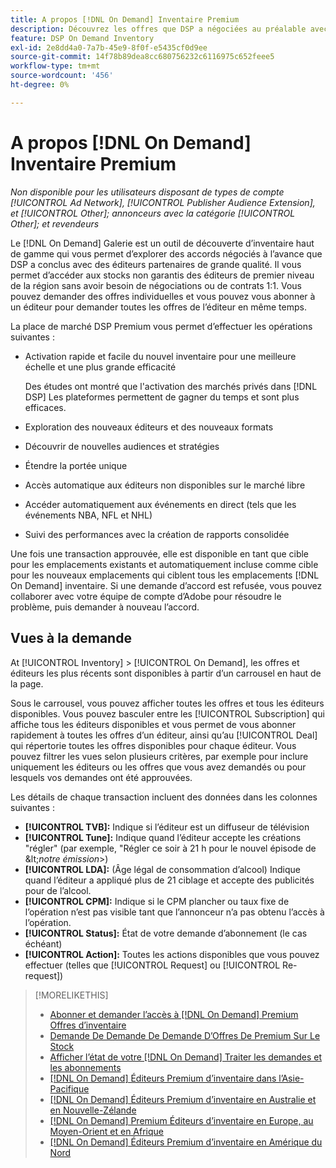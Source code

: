 ```yaml
---
title: A propos [!DNL On Demand] Inventaire Premium
description: Découvrez les offres que DSP a négociées au préalable avec des éditeurs partenaires haut de gamme.
feature: DSP On Demand Inventory
exl-id: 2e8dd4a0-7a7b-45e9-8f0f-e5435cf0d9ee
source-git-commit: 14f78b89dea8cc680756232c6116975c652feee5
workflow-type: tm+mt
source-wordcount: '456'
ht-degree: 0%

---
```


# A propos [!DNL On Demand] Inventaire Premium

*Non disponible pour les utilisateurs disposant de types de compte [!UICONTROL Ad Network], [!UICONTROL Publisher Audience Extension], et [!UICONTROL Other]; annonceurs avec la catégorie [!UICONTROL Other]; et revendeurs*

Le [!DNL On Demand] Galerie est un outil de découverte d’inventaire haut de gamme qui vous permet d’explorer des accords négociés à l’avance que DSP a conclus avec des éditeurs partenaires de grande qualité. Il vous permet d’accéder aux stocks non garantis des éditeurs de premier niveau de la région sans avoir besoin de négociations ou de contrats 1:1. Vous pouvez demander des offres individuelles et vous pouvez vous abonner à un éditeur pour demander toutes les offres de l’éditeur en même temps.

La place de marché DSP Premium vous permet d’effectuer les opérations suivantes :

* Activation rapide et facile du nouvel inventaire pour une meilleure échelle et une plus grande efficacité

   Des études ont montré que l&#39;activation des marchés privés dans [!DNL DSP] Les plateformes permettent de gagner du temps et sont plus efficaces.

* Exploration des nouveaux éditeurs et des nouveaux formats

* Découvrir de nouvelles audiences et stratégies

* Étendre la portée unique

* Accès automatique aux éditeurs non disponibles sur le marché libre

* Accéder automatiquement aux événements en direct (tels que les événements NBA, NFL et NHL)

* Suivi des performances avec la création de rapports consolidée

Une fois une transaction approuvée, elle est disponible en tant que cible pour les emplacements existants et automatiquement incluse comme cible pour les nouveaux emplacements qui ciblent tous les emplacements [!DNL On Demand] inventaire. Si une demande d’accord est refusée, vous pouvez collaborer avec votre équipe de compte d’Adobe pour résoudre le problème, puis demander à nouveau l’accord.

## Vues à la demande

At [!UICONTROL Inventory] > [!UICONTROL On Demand], les offres et éditeurs les plus récents <!-- how recent? --> sont disponibles à partir d’un carrousel en haut de la page.

Sous le carrousel, vous pouvez afficher toutes les offres et tous les éditeurs disponibles. Vous pouvez basculer entre les [!UICONTROL Subscription] qui affiche tous les éditeurs disponibles et vous permet de vous abonner rapidement à toutes les offres d’un éditeur, ainsi qu’au [!UICONTROL Deal] qui répertorie toutes les offres disponibles pour chaque éditeur. Vous pouvez filtrer les vues selon plusieurs critères, par exemple pour inclure uniquement les éditeurs ou les offres que vous avez demandés ou pour lesquels vos demandes ont été approuvées.

Les détails de chaque transaction incluent des données dans les colonnes suivantes :

* **[!UICONTROL TVB]:** Indique si l’éditeur est un diffuseur de télévision
* **[!UICONTROL Tune]:** Indique quand l’éditeur accepte les créations &quot;régler&quot; (par exemple, &quot;Régler ce soir à 21 h pour le nouvel épisode de \&lt;*notre émission*\>)
* **[!UICONTROL LDA]:** (Âge légal de consommation d’alcool) Indique quand l’éditeur a appliqué plus de 21 ciblage et accepte des publicités pour de l’alcool.
* **[!UICONTROL CPM]:** Indique si le CPM plancher ou taux fixe de l’opération n’est pas visible tant que l’annonceur n’a pas obtenu l’accès à l’opération.
* **[!UICONTROL Status]:** État de votre demande d’abonnement (le cas échéant)
* **[!UICONTROL Action]:** Toutes les actions disponibles que vous pouvez effectuer (telles que [!UICONTROL Request] ou [!UICONTROL Re-request])

>[!MORELIKETHIS]
>
>* [Abonner et demander l’accès à [!DNL On Demand] Premium Offres d’inventaire](on-demand-inventory-subscribe.md)
>* [Demande De Demande De Demande D’Offres De Premium Sur Le Stock](on-demand-inventory-rerequest.md)
>* [Afficher l’état de votre [!DNL On Demand] Traiter les demandes et les abonnements](on-demand-inventory-view-status.md)
>* [[!DNL On Demand] Éditeurs Premium d’inventaire dans l’Asie-Pacifique](on-demand-inventory-publishers-apac.md)
>* [[!DNL On Demand] Éditeurs Premium d’inventaire en Australie et en Nouvelle-Zélande](on-demand-inventory-publishers-anz.md)
>* [[!DNL On Demand] Premium Éditeurs d’inventaire en Europe, au Moyen-Orient et en Afrique](on-demand-inventory-publishers-emea.md)
>* [[!DNL On Demand] Éditeurs Premium d’inventaire en Amérique du Nord](on-demand-inventory-publishers-na.md)

